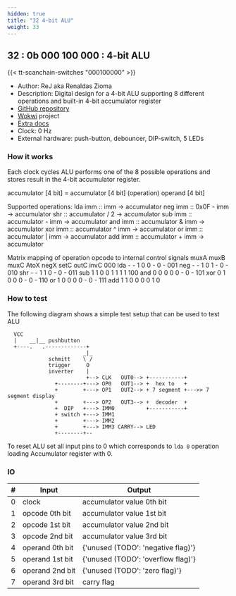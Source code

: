 ```yaml
---
hidden: true
title: "32 4-bit ALU"
weight: 33
---
```


## 32 : 0b 000 100 000 : 4-bit ALU

{{< tt-scanchain-switches "000100000" >}}

* Author: ReJ aka Renaldas Zioma
* Description: Digital design for a 4-bit ALU supporting 8 different operations and built-in 4-bit accumulator register
* [GitHub repository](https://github.com/rejunity/tt03-alu-4bit)
* [Wokwi](https://wokwi.com/projects/360745091952588801) project
* [Extra docs](README.md)
* Clock: 0 Hz
* External hardware: push-button, debouncer, DIP-switch, 5 LEDs



### How it works

Each clock cycles ALU performs one of the 8 possible operations and stores result in the 4-bit accumulator register.

accumulator [4 bit] = accumulator [4 bit] (operation) operand [4 bit]

Supported operations:
lda imm   ::  imm -> accumulator
neg imm   ::  0x0F - imm -> accumulator
shr       ::  accumulator / 2 -> accumulator
sub imm   ::  accumulator - imm -> accumulator
and imm   ::  accumulator & imm -> accumulator
xor imm   ::  accumulator ^ imm -> accumulator
or  imm   ::  accumulator | imm -> accumulator
add imm   ::  accumulator + imm -> accumulator

Matrix mapping of operation opcode to internal control signals
         muxA muxB muxC AtoX negX setC outC invC
000 lda   -    -    1    0    0    -    0    -
001 neg   -    -    1    0    1    -    0    -
010 shr   -    -    1    1    0    -    0    -
011 sub   1    1    0    0    1    1    1    1
100 and   0    0    0    0    0    -    0    -
101 xor   0    1    0    0    0    -    0    -
110 or    1    0    0    0    0    -    0    -
111 add   1    1    0    0    0    0    1    0


### How to test

The following diagram shows a simple test setup that can be used to test ALU
```
  VCC
  |    __|__ pushbutton
  +----.   .-------------+
                        _|_
             schmitt    \ /
             trigger     O
             inverter    |
                         +--> CLK   OUT0--> +-----------+
               +--------+---> OP0   OUT1--> +  hex to   +
               +        +---> OP1   OUT2--> + 7 segment +--->> 7 segment display
               +        +---> OP2   OUT3--> +  decoder  +
               +  DIP   +---> IMM0          +-----------+
               + switch +---> IMM1          
               +        +---> IMM2          
               +        +---> IMM3 CARRY--> LED
               +--------+--
```

To reset ALU set all input pins to 0 which corresponds to ```lda 0``` operation
loading Accumulator register with 0.


### IO

| # | Input        | Output       |
|---|--------------|--------------|
| 0 | clock  | accumulator value 0th bit |
| 1 | opcode 0th bit  | accumulator value 1st bit |
| 2 | opcode 1st bit  | accumulator value 2nd bit |
| 3 | opcode 2nd bit  | accumulator value 3rd bit |
| 4 | operand 0th bit  | {'unused (TODO': 'negative flag)'} |
| 5 | operand 1st bit  | {'unused (TODO': 'overflow flag)'} |
| 6 | operand 2nd bit  | {'unused (TODO': 'zero flag)'} |
| 7 | operand 3rd bit  | carry flag |
